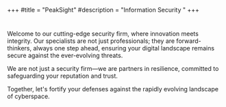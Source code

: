 +++
#title = "PeakSight"
#description = "Information Security "
+++

#         
#        
#       
#         
#      
#   
#         
#        
#       
#         
#      
#   

Welcome to our cutting-edge security firm, where innovation meets integrity. Our specialists are not just professionals; they are forward-thinkers, always one step ahead, ensuring your digital landscape remains secure against the ever-evolving threats. 

We are not just a security firm—we are partners in resilience, committed to safeguarding your reputation and trust. 

Together, let's fortify your defenses against the rapidly evolving landscape of cyberspace.